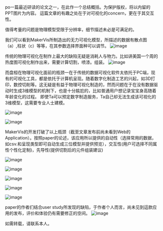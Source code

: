 po一篇最近研读的论文之一，在此作一个总结概括。为保护版权，将以内留的PPT图片为内容。
這篇文章的有趣之处在于对可视化的concern，更在于其交互性。

值得考量的问题是物理模型受限于分辨率，细节描述未必是可满足的。


我们可以看到MakerVis所制造出的无力可视化模型，所描述的数据有散点图（a）,柱状（c）等等，在其参数选择界面种可以调节。
![image](http://7xq62e.com1.z0.glb.clouddn.com/%E5%B9%BB%E7%81%AF%E7%89%871.PNG)

传统的物理可视化在制作上最大的缺陷无疑是消耗人与物力。比如讲美国一个周的热度图可视化制作出来，需要计算切割，喷漆。组装。
![image](http://7xq62e.com1.z0.glb.clouddn.com/%E5%B9%BB%E7%81%AF%E7%89%872.PNG)

而盘桓在物理可视化面前的瓶颈一在于传统的数据可视化软件太依托于PC端，现有的可视化工具，都是依托于计算机呈现。随着数字化制造工艺的兴起，如3D打印，数控切削等。这无疑是有益于物理可视化制造的，然而问题在于在没有数据驱动时生成3维模型的机制下，也是十分尴尬的，比如普通用户想记录宝宝身高随着年龄变化的过程。
即使Ta可以预定数字制造服务，Ta自己却无法生成该可视化的3维模型，这需要专业人士建模。

![image](http://7xq62e.com1.z0.glb.clouddn.com/%E5%B9%BB%E7%81%AF%E7%89%873.PNG)

![image](http://7xq62e.com1.z0.glb.clouddn.com/%E5%B9%BB%E7%81%AF%E7%89%874.PNG)

MakerVis的开发打破了以上瓶颈（截至文章发布前尚未看到Web的Application）。按照paper的论述，该应用所以提供的自动性（选择常用的数据，如csv.和呈现类型即可自动生成三位模型并提供预览），交互性(用户可选择不同属性个性化定制)，先导性(提供切割后的元件组装建议)

![image](http://7xq62e.com1.z0.glb.clouddn.com/%E5%B9%BB%E7%81%AF%E7%89%875.PNG)

![image](http://7xq62e.com1.z0.glb.clouddn.com/%E5%B9%BB%E7%81%AF%E7%89%876.PNG)

![image](http://7xq62e.com1.z0.glb.clouddn.com/%E5%B9%BB%E7%81%AF%E7%89%877.PNG)

![image](http://7xq62e.com1.z0.glb.clouddn.com/%E5%B9%BB%E7%81%AF%E7%89%878.PNG)

![image](http://7xq62e.com1.z0.glb.clouddn.com/%E5%B9%BB%E7%81%AF%E7%89%879.PNG)

paper的作者们结合user study所发现的缺陷，于作者个人而言，尚未见到這款应用的发布，评价和体验仍有需要修正的空间。
![image](http://7xq62e.com1.z0.glb.clouddn.com/%E5%B9%BB%E7%81%AF%E7%89%8710.PNG)

如需转载，请联系本人。
